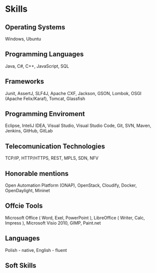 __Skills__
==========

## Operating Systems

Windows, Ubuntu

## Programming Languages

Java, C#, C++, JavaScript, SQL

## Frameworks

Junit, AssertJ, SLF4J, Apache CXF, Jackson, GSON, Lombok, OSGI (Apache Felix/Karaf), Tomcat, Glassfish

## Programming Enviroment

Eclipse, InteliJ IDEA, Visual Studio, Visual Studio Code, Git, SVN, Maven, Jenkins, GitHub, GitLab

## Telecomunication Technologies

TCP/IP, HTTP/HTTPS, REST, MPLS, SDN, NFV

## Honorable mentions

Open Automation Platform (ONAP), OpenStack, Cloudify, Docker, OpenDaylight, Mininet

## Offcie Tools

Microsoft Office ( Word, Exel, PowerPoint ), LibreOffice ( Writer, Calc, Impress ), Microsoft Visio 2010, GIMP, Paint.net

## Languages

Polish - native, English - fluent

## Soft Skills

